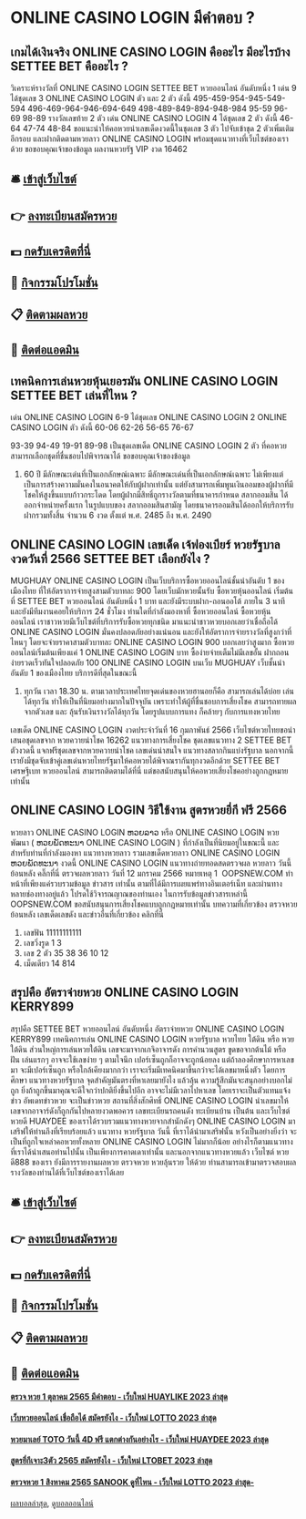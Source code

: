 # ONLINE CASINO LOGIN มีคำตอบ ?
## เกมได้เงินจริง ONLINE CASINO LOGIN คืออะไร มีอะไรบ้าง SETTEE BET คืออะไร ?
วิเคราะห์รางวัลที่ ONLINE CASINO LOGIN SETTEE BET หวยออนไลน์ อันดับหนึ่ง 1 เด่น 9 ได้ชุดเลข 3 ONLINE CASINO LOGIN ตัว และ 2 ตัว ดังนี้
495-459-954-945-549-594
496-469-964-946-694-649
498-489-849-894-948-984
95-59
96-69
98-89
รางวัลเลขท้าย 2 ตัว เด่น ONLINE CASINO LOGIN 4 ได้ชุดเลข 2 ตัว ดังนี้
46-64
47-74
48-84
ขอแนะนำให้คอหวยนำเลขเด็ดงวดนี้ในชุดเลข 3 ตัว ไปจับเข้าชุด 2 ตัวเพิ่มเติมอีกรอบ และฝากติดตามหวยลาว ONLINE CASINO LOGIN พร้อมชุดแนวทางที่เว็บไซต์ของเราด้วย
ขอขอบคุณเจ้าของข้อมูล
ผลงานหวยรัฐ VIP งวด 16462

## 🛎 [เข้าสู่เว็บไซต์](https://bit.ly/3BG5bNw)
## 👉 [ลงทะเบียนสมัครหวย](https://bit.ly/3BG5bNw)
## 💵 [กดรับเครดิตที่นี่](https://bit.ly/3C3mvgS)
## 👑 [กิจกรรมโปรโมชั่น](https://bit.ly/3C3mvgS)
## 📋 [ติดตามผลหวย](https://bit.ly/3C3mvgS)
## 📱 [ติดต่อแอดมิน](https://bit.ly/3C3mvgS)

## เทคนิคการเล่นหวยหุ้นเยอรมัน ONLINE CASINO LOGIN SETTEE BET เล่นที่ไหน ?
เด่น ONLINE CASINO LOGIN 6-9 ได้ชุดเลข ONLINE CASINO LOGIN 2 ONLINE CASINO LOGIN ตัว ดังนี้
60-06
62-26
56-65
76-67

93-39
94-49
19-91
89-98
เป็นชุดเลขเด็ด ONLINE CASINO LOGIN 2 ตัว ที่คอหวยสามารถเลือกชุดที่ชื่นชอบไปพิจารณาได้
ขอขอบคุณเจ้าของข้อมูล
1. 60 ปี มีลักษณะเด่นที่เป็นเอกลักษณ์เฉพาะ มีลักษณะเด่นที่เป็นเอกลักษณ์เฉพาะ ไม่เพียงแต่เป็นการสร้างความมั่นคงในอนาคตให้กับผู้ฝากเท่านั้น แต่ยังสามารถเพิ่มพูนเงินออมของผู้ฝากที่มีโชคให้สูงขึ้นแบบก้าวกระโดด โดยผู้ฝากมีสิทธิ์ถูกรางวัลตามที่ธนาคารกำหนด สลากออมสิน ได้ออกจำหน่ายครั้งแรก ในรูปแบบของ สลากออมสินสามัญ โดยธนาคารออมสินได้ออกให้บริการรับฝากรวมทั้งสิ้น จำนวน 6 งวด ตั้งแต่ พ.ศ. 2485 ถึง พ.ศ. 2490

## ONLINE CASINO LOGIN เลขเด็ด เจ้ฟองเบียร์ หวยรัฐบาล งวดวันที่ 2566 SETTEE BET เลือกยังไง ?
MUGHUAY ONLINE CASINO LOGIN เป็นเว็บบริการซื้อหวยออนไลน์ชั้นนำอันดับ 1 ของเมืองไทย ที่ให้อัตราการจ่ายสูงสามตัวบาทละ 900 โดยเว็บมักหวยนั้นรับ ซื้อหวยหุ้นออนไลน์ เริ่มต้นที่ SETTEE BET หวยออนไลน์ อันดับหนึ่ง 1 บาท และยังมีระบบฝาก-ถอนออโต้ ภายใน 3 นาที และยังมีทีมงานคอยให้บริการ 24 ชั่วโมง
ท่านใดที่กำลังมองหาที่ ซื้อหวยออนไลน์ ซื้อหวยหุ้นออนไลน์ เราชาวหวยมีเว็บไซต์ที่บริการรับซื้อหวยทุกชนิด มาแนะนำชาวหวยบอกเลยว่าเชื่อถือได้ ONLINE CASINO LOGIN มั่นคงปลอดภัยอย่างแน่นอน และยังให้อัตราการจ่ายรางวัลที่สูงกว่าที่ไหนๆ โดยจะจ่ายราคาสามตัวบาทละ ONLINE CASINO LOGIN 900 บอกเลยว่าสูงมาก ซื้อหวยออนไลน์เริ่มต้นเพียงแค่ 1 ONLINE CASINO LOGIN บาท ซื้อง่ายจ่ายเต็มไม่มีเลขอั้น ฝากถอนง่ายรวดเร็วทันใจปลอดภัย 100 ONLINE CASINO LOGIN บนเว็บ MUGHUAY เว็บชั้นนำอันดับ 1 ของเมืองไทย บริการดีที่สุดในขณะนี้
1. ทุกวัน เวลา 18.30 น. ตามเวลาประเทศไทยจุดเด่นของหวยฮานอยก็คือ สามารถเล่นได้บ่อย เล่นได้ทุกวัน ทำให้เป็นที่นิยมอย่างมากในปัจจุบัน เพราะทำให้ผู้ที่ชื่นชอบการเสี่ยงโชค สามารถทายผลจากตัวเลข และ ลุ้นรับเงินรางวัลได้ทุกวัน โดยรูปแบบการแทง ก็คล้ายๆ กับการแทงหวยไทย

เลขเด็ด ONLINE CASINO LOGIN งวดประจำวันที่ 16 กุมภาพันธ์ 2566 เว็บไซต์หวยไทยขอนำเสนอชุดเลขจาก หวยควายนำโชค 16262 แนวทางการเสี่ยงโชค ชุดเลขแนวทาง 2 SETTEE BET ตัวงวดนี้ แจกฟรีชุดเลขจากหวยควายนำโชค เลขเด่นน่าสนใจ แนวทางสลากกินแบ่งรัฐบาล นอกจากนี้เรายังมีชุดจับเข้าคู่เลขเด่นหวยไทยรัฐมาให้คอหวยได้พิจาณรากันทุกงวดอีกด้วย SETTEE BET เศรษฐีเบท หวยออนไลน์ สามารถติดตามได้ที่นี่ แต่ขอสนับสนุนให้คอหวยเสี่ยงโชคอย่างถูกกฎหมายเท่านั้น

## ONLINE CASINO LOGIN วิธีใช้งาน สูตรหวยยี่กี ฟรี 2566
หวยลาว ONLINE CASINO LOGIN ຫວຍລາວ หรือ ONLINE CASINO LOGIN หวยพัฒนา ( ຫວຍພັດທະນາ ONLINE CASINO LOGIN ) ที่กำลังเป็นที่นิยมอยู่ในขณะนี้ และสำหรับท่านที่กำลังมองหา แนวทางหวยลาว รวมเลขเด็ดหวยลาว ONLINE CASINO LOGIN ຫວຍພັດທະນາ งวดนี้
 ONLINE CASINO LOGIN แนวทางถ่ายทอดสดตรวจผล หวยลาว วันนี้ ย้อนหลัง คลิ๊กที่นี่ 
ตรวจผลหวยลาว วันที่ 12 มกราคม 2566
หมายเหตุ 1  OOPSNEW.COM ทำหน้าที่เพียงแค่รวบรวมข้อมูล ข่าวสาร เท่านั้น ตามที่ได้มีการเผยแพร่ทางอินเตอร์เน็ท และผ่านทางหลายช่องทางอยู่แล้ว โปรดใช้วิจารณญาณของท่านเอง ในการรับข้อมูลข่าวสารเหล่านี้ OOPSNEW.COM ขอสนับสนุนการเสี่ยงโชคแบบถูกกฎหมายเท่านั้น
บทความที่เกี่ยวข้อง
ตรวจหวยย้อนหลัง เลขเด็ดเลขดัง และข่าวอื่นที่เกี่ยวข้อง คลิกที่นี่
1. เลขฟัน 11111111111
2. เลขวิ่งรูด 1 3
3. เลข 2 ตัว 35 38 36 10 12
4. เม็ดเดียว 14 814

## สรุปคือ อัตราจ่ายหวย ONLINE CASINO LOGIN KERRY899
สรุปคือ SETTEE BET หวยออนไลน์ อันดับหนึ่ง อัตราจ่ายหวย ONLINE CASINO LOGIN KERRY899 เทคนิคการเล่น ONLINE CASINO LOGIN หวยรัฐบาล หวยไทย ใต้ดิน หรือ หวยใต้ดิน ส่วนใหญ่การเล่นหวยใต้ดิน เลขจะมาจากเกจิอาจารดัง การคำนวนสูตร ขูดขอจากต้นไม้ หรือ ฝัน เล่นแรกๆ อาจจะใช้เลขง่าย ๆ ตามใจนึก เปอร์เซ็นถูกก็อาจจะถูกน้อยลง
แต่ถ้าลองศึกษาการหาเลขมา จะมีเปอร์เซ็นถูก หรือใกล้เคียงมากกว่า เราจะเริ่มมีเทคนิคมาขึ้นกว่าจะได้เลขมาหนึ่งตัว โดยการศึกษา แนวทางหวยรัฐบาล จุดสำคัญมันตรงที่หาเลยมายังไง แล้วลุ้น ความรู้สึกมันจะสนุกอย่างบอกไม่ถูก ยิ่งถ้าถูกขึ้นมาคุณจะดีใจกว่าปกติยิ่งขึ้นไปอีก อาจจะไม่มีเวลาไปหาเลข
โดยเราจะเป็นตัวแทนแจ้งข่าว อัพเดทข่าวหวย จะเป็นข่าวหวย สถานที่สิ่งสักศิทธิ์ ONLINE CASINO LOGIN นำเลขมาให้ เลขจากอาจาร์ดังก็ถูกกันไปหลายงวดพอควร เลขทะเบียนรถคนดัง ทะเบียนบ้าน เป็นต้น และเว็บไซต์ หวยดี HUAYDEE ของเราได้รวบรวมแนวทางหวยจากสำนักดังๆ ONLINE CASINO LOGIN มาเสริฟให้ท่านถึงที่เรียบร้อยแล้ว
แนวทาง หวยรัฐบาล วันนี้ ที่เราได้นำมาเสริฟนั้น หวังเป็นอย่างยิ่งว่า จะเป็นที่ถูกใจเหล่าคอหวยทั้งหลาย ONLINE CASINO LOGIN ไม่มากก็น้อย อย่างไรก็ตามแนวทางที่เราได้นำเสนอท่านไปนั้น เป็นเพียงการคาดเดาเท่านั้น และนอกจากแนวทางหวยแล้ว เว็บไซต์ หวยดี888 ของเรา ยังมีการรายงานผลหวย ตรวจหวย หวยลุ้นรวย ให้ด้วย ท่านสามารถเข้ามาตรวจสอบผลรางวัลของท่านได้ที่เว็บไซต์ของเราได้เลย

## 🛎 [เข้าสู่เว็บไซต์](https://bit.ly/3BG5bNw)
## 👉 [ลงทะเบียนสมัครหวย](https://bit.ly/3BG5bNw)
## 💵 [กดรับเครดิตที่นี่](https://bit.ly/3C3mvgS)
## 👑 [กิจกรรมโปรโมชั่น](https://bit.ly/3C3mvgS)
## 📋 [ติดตามผลหวย](https://bit.ly/3C3mvgS)
## 📱 [ติดต่อแอดมิน](https://bit.ly/3C3mvgS)

#### [ตรวจ หวย 1 ตุลาคม 2565 มีคำตอบ - เว็บใหม่ HUAYLIKE 2023 ล่าสุด](https://atom.io/themes/ตรวจ%20หวย%201%20ตุลาคม%202565%20มีคำตอบ%20-%20เว็บใหม่%20huaylike%202023%20ล่าสุด)
#### [เว็บหวยออนไลน์ เชื่อถือได้ สมัครยังไง - เว็บใหม่ LOTTO 2023 ล่าสุด](https://atom.io/themes/เว็บหวยออนไลน์%20เชื่อถือได้%20สมัครยังไง%20-%20เว็บใหม่%20lotto%202023%20ล่าสุด)
#### [หวยมาเลย์ TOTO วันนี้ 4D ฟรี แตกต่างกันอย่างไร - เว็บใหม่ HUAYDEE 2023 ล่าสุด](https://atom.io/themes/หวยมาเลย์%20toto%20วันนี้%204d%20ฟรี%20แตกต่างกันอย่างไร%20-%20เว็บใหม่%20huaydee%202023%20ล่าสุด)
#### [สูตรยี่กีเจาะ3ตัว 2565 สมัครยังไง - เว็บใหม่ LTOBET 2023 ล่าสุด](https://atom.io/themes/สูตรยี่กีเจาะ3ตัว%202565%20สมัครยังไง%20-%20เว็บใหม่%20ltobet%202023%20ล่าสุด)
#### [ตรวจหวย 1 สิงหาคม 2565 SANOOK ดูที่ไหน - เว็บใหม่ LOTTO 2023 ล่าสุด-](https://atom.io/themes/ตรวจหวย%201%20สิงหาคม%202565%20sanook%20ดูที่ไหน%20-%20เว็บใหม่%20lotto%202023%20ล่าสุด-)

[ผลบอลล่าสุด](https://siamsport.tv "ผลบอลล่าสุด"), [ดูบอลออนไลน์](https://siamsport.tv/ดูบอลสด "ดูบอลออนไลน์")